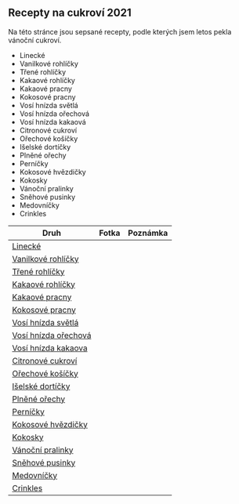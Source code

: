 ## Recepty na cukroví 2021

Na této stránce jsou sepsané recepty, podle kterých jsem letos pekla vánoční cukroví.

- Linecké
- Vanilkové rohlíčky
- Třené rohlíčky
- Kakaové rohlíčky
- Kakaové pracny
- Kokosové pracny
- Vosí hnízda světlá
- Vosí hnízda ořechová
- Vosí hnízda kakaová
- Citronové cukroví
- Ořechové košíčky
- Išelské dortíčky
- Plněné ořechy
- Perníčky
- Kokosové hvězdičky
- Kokosky
- Vánoční pralinky
- Sněhové pusinky
- Medovníčky
- Crinkles

| Druh                                                       | Fotka     | Poznámka   |
|------------------------------------------------------------|-----------|------------|
| [Linecké](druhy/linecke)                           |           |            |
| [Vanilkové rohlíčky](druhy/vanilkove_rohlicky)     |           |            |
| [Třené rohlíčky](druhy/trene_rohlicky)             |           |            |
| [Kakaové rohlíčky](druhy/kakaove_rohlicky)         |           |            |
| [Kakaové pracny](druhy/kakaove_pracny)             |           |            |
| [Kokosové pracny](druhy/kokosove_pracny)           |           |            |
| [Vosí hnízda světlá](druhy/vosi_hnizda_svetla)     |           |            |
| [Vosí hnízda ořechová](druhy/vosi_hnizda_orechova) |           |            |
| [Vosí hnízda kakaova](druhy/vosi_hnizda_kakaova)   |           |            |
| [Citronové cukroví](druhy/citronove_cukrovi)       |           |            |
| [Ořechové košíčky](druhy/orechove_kosicky)         |           |            |
| [Išelské dortíčky](druhy/iselske_dorticky)         |           |            |
| [Plněné ořechy](druhy/plnene_orechy)               |           |            |
| [Perníčky](druhy/pernicky)                         |           |            |
| [Kokosové hvězdičky](druhy/kokosove_hvezdicky)     |           |            |
| [Kokosky](druhy/kokosky)                           |           |            |
| [Vánoční pralinky](druhy/vanocni_cukrovi)          |           |            |
| [Sněhové pusinky](druhy/snehove_pusinky)           |           |            |
| [Medovníčky](druhy/medovnicky)                     |           |            |
| [Crinkles](druhy/crinkles)                         |           |            |













































































































































































































































































































































































































































































































































































































































































































































































































































































































